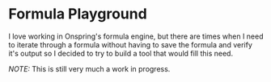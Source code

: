 # Formula Playground

I love working in Onspring's formula engine, but there are times when I need to iterate through a formula without having to save
the formula and verify it's output so I decided to try to build a tool that would fill this need.

*NOTE:* This is still very much a work in progress.
